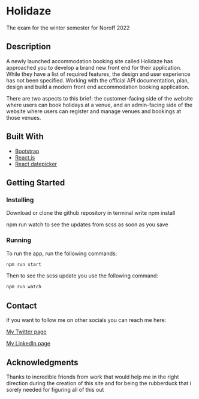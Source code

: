# Holidaze

The exam for the winter semester for Noroff 2022

## Description
A newly launched accommodation booking site called Holidaze has approached you to develop a brand new front end for their application. While they have a list of required features, the design and user experience has not been specified. Working with the official API documentation, plan, design and build a modern front end accommodation booking application.

There are two aspects to this brief: the customer-facing side of the website where users can book holidays at a venue, and an admin-facing side of the website where users can register and manage venues and bookings at those venues.

## Built With

- [Bootstrap](https://getbootstrap.com)
- [React.js](https://react.dev/)
- [React datepicker](https://reactdatepicker.com/)

## Getting Started

### Installing

Download or clone the github repository in terminal write npm install 

npm run watch to see the updates from scss as soon as you save

### Running
To run the app, run the following commands:

```bash
npm run start
```

Then to see the scss update you use the following command:
```bash
npm run watch
```

## Contact

If you want to follow me on other socials you can reach me here:

[My Twitter page]((https://twitter.com/DanielP_Sollid))

[My LinkedIn page](https://www.linkedin.com/in/pybus/)

## Acknowledgments

Thanks to incredible friends from work that would help me in the right direction during the creation of this site and for being the rubberduck that i sorely needed for figuring all of this out

